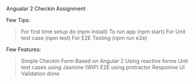 Angualar 2 Checkin Assignment

Few Tips:

> For first time setup do   (npm install)
> To run app (npm start)
> For Unit test case (npm test)
> For E2E Testing (npm run e2e)

Few Features:

> Simple Checkin Form 
> Based on Angular 2
> Using reactive forms
> Unit test cases using Jasmine (WIP)
> E2E using protractor
> Responive UI
> Validation done
